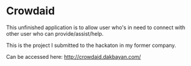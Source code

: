 # Crowdaid
 This unfinished application is to allow user who's in need to connect with other user who can provide/assist/help.

 This is the project I submitted to the hackaton in my former company.
 
 Can be accessed here: http://crowdaid.dakbayan.com/
